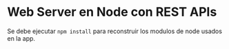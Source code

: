 # Web Server en Node con REST APIs
Se debe ejecutar ```npm install``` para reconstruir los modulos de node usados en la app.